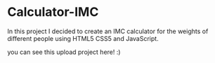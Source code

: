 # Calculator-IMC
In this project I decided to create an IMC calculator for the weights of different people using HTML5 CSS5 and JavaScript.

<a src="https://calculator-imc.vercel.app/">you can see this upload project here! :)</a>
